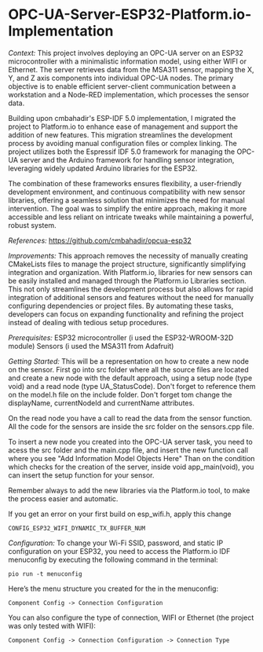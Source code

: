 # OPC-UA-Server-ESP32-Platform.io-Implementation

*Context:*
This project involves deploying an OPC-UA server on an ESP32 microcontroller with a minimalistic information model, using either WIFI or Ethernet. The server retrieves data from the MSA311 sensor, mapping the X, Y, and Z axis components into individual OPC-UA nodes. The primary objective is to enable efficient server-client communication between a workstation and a Node-RED implementation, which processes the sensor data.

Building upon cmbahadir's ESP-IDF 5.0 implementation, I migrated the project to Platform.io to enhance ease of management and support the addition of new features. This migration streamlines the development process by avoiding manual configuration files or complex linking. The project utilizes both the Espressif IDF 5.0 framework for managing the OPC-UA server and the Arduino framework for handling sensor integration, leveraging widely updated Arduino libraries for the ESP32.

The combination of these frameworks ensures flexibility, a user-friendly development environment, and continuous compatibility with new sensor libraries, offering a seamless solution that minimizes the need for manual intervention. The goal was to simplify the entire approach, making it more accessible and less reliant on intricate tweaks while maintaining a powerful, robust system.

*References:* https://github.com/cmbahadir/opcua-esp32

*Improvements:*
This approach removes the necessity of manually creating CMakeLists files to manage the project structure, significantly simplifying integration and organization. With Platform.io, libraries for new sensors can be easily installed and managed through the Platform.io Libraries section. This not only streamlines the development process but also allows for rapid integration of additional sensors and features without the need for manually configuring dependencies or project files. By automating these tasks, developers can focus on expanding functionality and refining the project instead of dealing with tedious setup procedures.

*Prerequisites:*
ESP32 microcontroller (i used the ESP32-WROOM-32D module)
Sensors (i used the MSA311 from Adafruit)

*Getting Started:*
This will be a representation on how to create a new node on the sensor.
First go into src folder where all the source files are located and create a new node with the default approach, using a setup node (type void) and a read node (type UA_StatusCode).
Don't forget to reference them on the model.h file on the include folder. Don't forget tom change the displayName, currentNodeId and currentName attributes.

On the read node you have a call to read the data from the sensor function. 
All the code for the sensors are inside the src folder on the sensors.cpp file.

To insert a new node you created into the OPC-UA server task, you need to acess the src folder and the main.cpp file, and insert the new function call where you see "Add Information Model Objects Here"
Than on the condition which checks for the creation of the server, inside void app_main(void), 
you can insert the setup function for your sensor.

Remember always to add the new libraries via the Platform.io tool, to make the process easier and automatic.

If you get an error on your first build on esp_wifi.h, apply this change 

```
CONFIG_ESP32_WIFI_DYNAMIC_TX_BUFFER_NUM 
```

*Configuration:*
To change your Wi-Fi SSID, password, and static IP configuration on your ESP32, you need to access the Platform.io IDF menuconfig by executing the following command in the terminal:

```
pio run -t menuconfig
```

Here’s the menu structure you created for the in the menuconfig:

```
Component Config -> Connection Configuration
```

You can also configure the type of connection, WIFI or Ethernet (the project was only tested with WIFI):

```
Component Config -> Connection Configuration -> Connection Type
```

